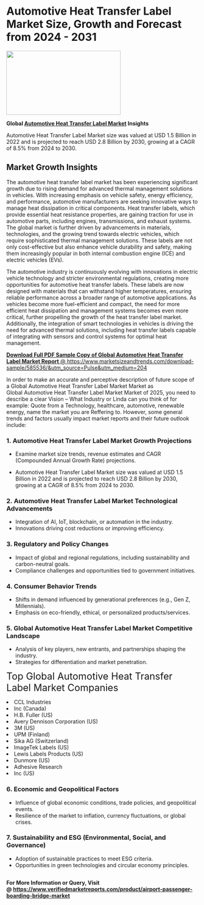 <H1>Automotive Heat Transfer Label Market Size, Growth and Forecast from 2024 - 2031</H1><img class="aligncenter size-medium wp-image-584254" src="https://thirdeyenews.in/wp-content/uploads/2024/09/Global-Market-Research-300x168.jpeg" alt="" width="300" height="168" /><p><strong>Global&nbsp;<a href="https://www.marketsizeandtrends.com/download-sample/585536/&amp;utm_source=Pulse&amp;utm_medium=204">Automotive Heat Transfer Label Market</a> Insights</strong></p><p>Automotive Heat Transfer Label Market size was valued at USD 1.5 Billion in 2022 and is projected to reach USD 2.8 Billion by 2030, growing at a CAGR of 8.5% from 2024 to 2030.</p><p><h2>Market Growth Insights</h2> <p>The automotive heat transfer label market has been experiencing significant growth due to rising demand for advanced thermal management solutions in vehicles. With increasing emphasis on vehicle safety, energy efficiency, and performance, automotive manufacturers are seeking innovative ways to manage heat dissipation in critical components. Heat transfer labels, which provide essential heat resistance properties, are gaining traction for use in automotive parts, including engines, transmissions, and exhaust systems. The global market is further driven by advancements in materials, technologies, and the growing trend towards electric vehicles, which require sophisticated thermal management solutions. These labels are not only cost-effective but also enhance vehicle durability and safety, making them increasingly popular in both internal combustion engine (ICE) and electric vehicles (EVs).</p> <p><a href="download-sample-link"></a></p> <p>The automotive industry is continuously evolving with innovations in electric vehicle technology and stricter environmental regulations, creating more opportunities for automotive heat transfer labels. These labels are now designed with materials that can withstand higher temperatures, ensuring reliable performance across a broader range of automotive applications. As vehicles become more fuel-efficient and compact, the need for more efficient heat dissipation and management systems becomes even more critical, further propelling the growth of the heat transfer label market. Additionally, the integration of smart technologies in vehicles is driving the need for advanced thermal solutions, including heat transfer labels capable of integrating with sensors and control systems for optimal heat management.</p> <p><a href="get-more-link"></p><p><span class=""><strong>Download Full PDF Sample Copy of Global Automotive Heat Transfer Label Market Report</strong> @ <a href="https://www.marketsizeandtrends.com/download-sample/585536/&amp;utm_source=Pulse&amp;utm_medium=204" target="_blank">https://www.marketsizeandtrends.com/download-sample/585536/&amp;utm_source=Pulse&amp;utm_medium=204</a></span></p><p>In order to make an accurate and perceptive description of future scope of a Global&nbsp;Automotive Heat Transfer Label Market Market as Global&nbsp;Automotive Heat Transfer Label Market Market of 2025, you need to describe a clear Vision &ndash; What Industry or Linda can you think of for example: Quote from a Technology, healthcare, automotive, renewable energy, name the market you are Reffering to. However, some general trends and factors usually impact market reports and their future outlook include:</p><h3>1.&nbsp;<strong>Automotive Heat Transfer Label Market Growth Projections</strong></h3><ul><li>Examine market size trends, revenue estimates and CAGR (Compounded Annual Growth Rate) projections.</li><li><p>Automotive Heat Transfer Label Market size was valued at USD 1.5 Billion in 2022 and is projected to reach USD 2.8 Billion by 2030, growing at a CAGR of 8.5% from 2024 to 2030.</p></li></ul><h3>2.&nbsp;<strong>Automotive Heat Transfer Label Market Technological Advancements</strong></h3><ul><li>Integration of AI, IoT, blockchain, or automation in the industry.</li><li>Innovations driving cost reductions or improving efficiency.</li></ul><h3>3.&nbsp;<strong>Regulatory and Policy Changes</strong></h3><ul><li>Impact of global and regional regulations, including sustainability and carbon-neutral goals.</li><li>Compliance challenges and opportunities tied to government initiatives.</li></ul><h3>4.&nbsp;<strong>Consumer Behavior Trends</strong></h3><ul><li>Shifts in demand influenced by generational preferences (e.g., Gen Z, Millennials).</li><li>Emphasis on eco-friendly, ethical, or personalized products/services.</li></ul><h3>5.&nbsp;<strong>Global Automotive Heat Transfer Label Market Competitive Landscape</strong></h3><ul><li>Analysis of key players, new entrants, and partnerships shaping the industry.</li><li>Strategies for differentiation and market penetration.</li></ul><p data-pm-slice="1 1 []"><span style="color: inherit; font-family: inherit; font-size: 25px;">Top Global Automotive Heat Transfer Label Market Companies</span></p><div class="" data-test-id=""><p><li>CCL Industries</li><li> Inc (Canada)</li><li> H.B. Fuller (US)</li><li> Avery Dennison Corporation (US)</li><li> 3M (US)</li><li> UPM (Finland)</li><li> Sika AG (Switzerland)</li><li> ImageTek Labels (US)</li><li> Lewis Labels Products (US)</li><li> Dunmore (US)</li><li> Adhesive Research</li><li> Inc (US)</li></p></div><h3>6.&nbsp;<strong>Economic and Geopolitical Factors</strong></h3><ul><li>Influence of global economic conditions, trade policies, and geopolitical events.</li><li>Resilience of the market to inflation, currency fluctuations, or global crises.</li></ul><h3>7.&nbsp;<strong>Sustainability and ESG (Environmental, Social, and Governance)</strong></h3><ul><li>Adoption of sustainable practices to meet ESG criteria.</li><li>Opportunities in green technologies and circular economy principles.</li></ul><h2><strong style="font-size: 14px;">For More Information or Query, Visit @&nbsp;</strong><a style="background-color: #ffffff; font-size: 14px;" href="https://www.marketsizeandtrends.com/report/automotive-heat-transfer-label-market/" target="_blank">https://www.verifiedmarketreports.com/product/airport-passenger-boarding-bridge-market</a></h2>
